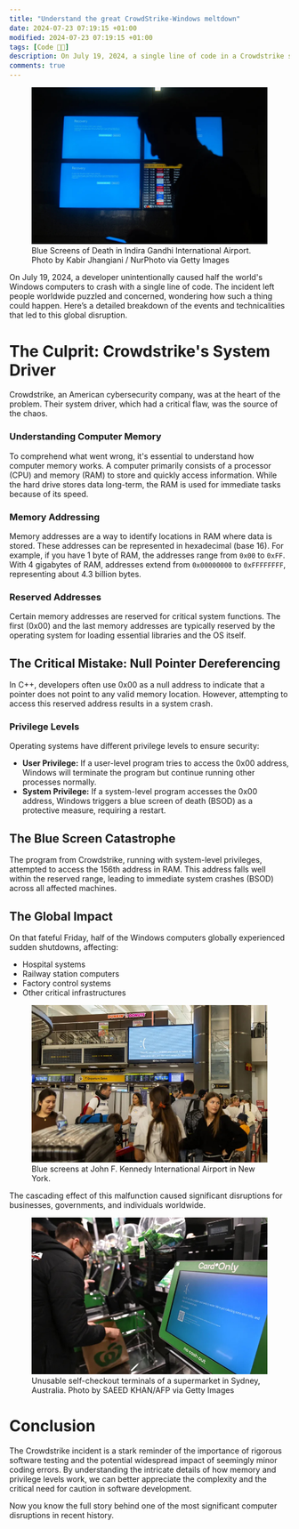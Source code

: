 ```yaml
---
title: "Understand the great CrowdStrike-Windows meltdown"
date: 2024-07-23 07:19:15 +01:00
modified: 2024-07-23 07:19:15 +01:00
tags: [Code 👨‍💻]
description: On July 19, 2024, a single line of code in a Crowdstrike system driver caused half the world's Windows computers to crash. The issue arose from the driver accessing a reserved memory address (0x00) with system-level privileges, leading to a blue screen of death (BSOD) and forcing a restart. This incident disrupted critical systems in hospitals, railway stations, factories, and more, highlighting the importance of meticulous software testing and the potential widespread impact of minor coding errors.
comments: true
---
```


<figure>
<img src="/assets/img/1/3.jpg" alt="blue screen">
<figcaption>Blue Screens of Death in Indira Gandhi International Airport. Photo by Kabir Jhangiani / NurPhoto via Getty Images</figcaption>
</figure>

On July 19, 2024, a developer unintentionally caused half the world's Windows computers to crash with a single line of code. The incident left people worldwide puzzled and concerned, wondering how such a thing could happen. Here’s a detailed breakdown of the events and technicalities that led to this global disruption.

# The Culprit: Crowdstrike's System Driver

Crowdstrike, an American cybersecurity company, was at the heart of the problem. Their system driver, which had a critical flaw, was the source of the chaos.

### Understanding Computer Memory

To comprehend what went wrong, it's essential to understand how computer memory works. A computer primarily consists of a processor (CPU) and memory (RAM) to store and quickly access information. While the hard drive stores data long-term, the RAM is used for immediate tasks because of its speed.

### Memory Addressing

Memory addresses are a way to identify locations in RAM where data is stored. These addresses can be represented in hexadecimal (base 16). For example, if you have 1 byte of RAM, the addresses range from `0x00` to `0xFF`. With 4 gigabytes of RAM, addresses extend from `0x00000000` to `0xFFFFFFFF`, representing about 4.3 billion bytes.

### Reserved Addresses

Certain memory addresses are reserved for critical system functions. The first (0x00) and the last memory addresses are typically reserved by the operating system for loading essential libraries and the OS itself.

## The Critical Mistake: Null Pointer Dereferencing

In C++, developers often use 0x00 as a null address to indicate that a pointer does not point to any valid memory location. However, attempting to access this reserved address results in a system crash.

### Privilege Levels

Operating systems have different privilege levels to ensure security:

- **User Privilege:** If a user-level program tries to access the 0x00 address, Windows will terminate the program but continue running other processes normally.
- **System Privilege:** If a system-level program accesses the 0x00 address, Windows triggers a blue screen of death (BSOD) as a protective measure, requiring a restart.

## The Blue Screen Catastrophe

The program from Crowdstrike, running with system-level privileges, attempted to access the 156th address in RAM. This address falls well within the reserved range, leading to immediate system crashes (BSOD) across all affected machines.

## The Global Impact

On that fateful Friday, half of the Windows computers globally experienced sudden shutdowns, affecting:

- Hospital systems
- Railway station computers
- Factory control systems
- Other critical infrastructures

<figure>
<img src="/assets/img/1/2.jpg" alt="blue screen">
<figcaption>Blue screens at John F. Kennedy International Airport in New York.</figcaption>
</figure>

The cascading effect of this malfunction caused significant disruptions for businesses, governments, and individuals worldwide.

<figure>
<img src="/assets/img/1/1.jpg" alt="blue screen">
<figcaption>Unusable self-checkout terminals of a supermarket in Sydney, Australia. Photo by SAEED KHAN/AFP via Getty Images</figcaption>
</figure>

# Conclusion

The Crowdstrike incident is a stark reminder of the importance of rigorous software testing and the potential widespread impact of seemingly minor coding errors. By understanding the intricate details of how memory and privilege levels work, we can better appreciate the complexity and the critical need for caution in software development.

Now you know the full story behind one of the most significant computer disruptions in recent history.
